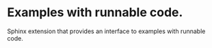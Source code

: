 # Examples with runnable code.

Sphinx extension that provides an interface to examples with runnable code.
